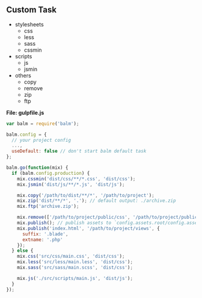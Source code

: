 ## Custom Task

- stylesheets
    - css
    - less
    - sass
    - cssmin
- scripts
    - js
    - jsmin
- others
    - copy
    - remove
    - zip
    - ftp

__File: gulpfile.js__

```js
var balm = require('balm');

balm.config = {
  // your project config
  ...,
  useDefault: false // don't start balm default task
};

balm.go(function(mix) {
  if (balm.config.production) {
    mix.cssmin('dist/css/**/*.css', 'dist/css');
    mix.jsmin('dist/js/**/*.js', 'dist/js');

    mix.copy('/path/to/dist/**/*', '/path/to/project');
    mix.zip('dist/**/*', '.'); // default output: ./archive.zip
    mix.ftp('archive.zip');

    mix.remove(['/path/to/project/public/css', '/path/to/project/public/js']);
    mix.publish(); // publish assets to `config.assets.root/config.assets.publicPath`
    mix.publish('index.html', '/path/to/project/views', {
      suffix: '.blade',
      extname: '.php'
    });
  } else {
    mix.css('src/css/main.css', 'dist/css');
    mix.less('src/less/main.less', 'dist/css');
    mix.sass('src/sass/main.scss', 'dist/css');

    mix.js('./src/scripts/main.js', 'dist/js');
  }
});
```
